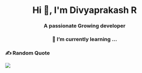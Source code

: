 <h1 align="center">Hi 👋, I'm Divyaprakash R</h1>
<h3 align="center">A passionate Growing developer</h3>
<h3 align="center">🌱 I’m currently learning ...</h3>

### ✍️ Random Quote
![](https://quotes-github-readme.vercel.app/api?type=horizontal&theme=dark)

<!--
**Rivalcoder/Rivalcoder** is a ✨ _special_ ✨ repository because its `README.md` (this file) appears on your GitHub profile.

Here are some ideas to get you started:

- 🔭 I’m currently working on ...

- 👯 I’m looking to collaborate on ...
- 🤔 I’m looking for help with ...
- 💬 Ask me about ...
- 📫 How to reach me: ...
- 😄 Pronouns: ...
- ⚡ Fun fact: ...
--!>



